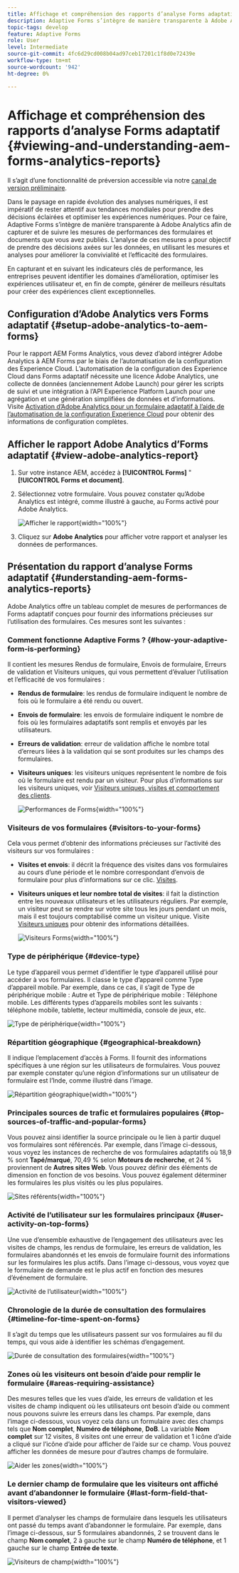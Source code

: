 ```yaml
---
title: Affichage et compréhension des rapports d’analyse Forms adaptatif
description: Adaptive Forms s’intègre de manière transparente à Adobe Analytics pour capturer et suivre les mesures de performances des formulaires et documents que vous avez publiés.
topic-tags: develop
feature: Adaptive Forms
role: User
level: Intermediate
source-git-commit: 4fc6d29cd008b04ad97ceb17201c1f8d0e72439e
workflow-type: tm+mt
source-wordcount: '942'
ht-degree: 0%

---
```



# Affichage et compréhension des rapports d’analyse Forms adaptatif {#viewing-and-understanding-aem-forms-analytics-reports}

<span class="preview"> Il s’agit d’une fonctionnalité de préversion accessible via notre [canal de version préliminaire](https://experienceleague.adobe.com/docs/experience-manager-cloud-service/content/release-notes/prerelease.html#new-features). </span>

Dans le paysage en rapide évolution des analyses numériques, il est impératif de rester attentif aux tendances mondiales pour prendre des décisions éclairées et optimiser les expériences numériques. Pour ce faire, Adaptive Forms s’intègre de manière transparente à Adobe Analytics afin de capturer et de suivre les mesures de performances des formulaires et documents que vous avez publiés. L’analyse de ces mesures a pour objectif de prendre des décisions axées sur les données, en utilisant les mesures et analyses pour améliorer la convivialité et l’efficacité des formulaires.

En capturant et en suivant les indicateurs clés de performance, les entreprises peuvent identifier les domaines d’amélioration, optimiser les expériences utilisateur et, en fin de compte, générer de meilleurs résultats pour créer des expériences client exceptionnelles.

## Configuration d’Adobe Analytics vers Forms adaptatif {#setup-adobe-analytics-to-aem-forms}

Pour le rapport AEM Forms Analytics, vous devez d’abord intégrer Adobe Analytics à AEM Forms par le biais de l’automatisation de la configuration des Experience Cloud. L’automatisation de la configuration des Experience Cloud dans Forms adaptatif nécessite une licence Adobe Analytics, une collecte de données (anciennement Adobe Launch) pour gérer les scripts de suivi et une intégration à l’API Experience Platform Launch pour une agrégation et une génération simplifiées de données et d’informations. Visite [Activation d’Adobe Analytics pour un formulaire adaptatif à l’aide de l’automatisation de la configuration Experience Cloud](/help/forms/enable-adobe-analytics-adaptive-form-using-experience-cloud-setup-automation.md) pour obtenir des informations de configuration complètes.

## Afficher le rapport Adobe Analytics d’Forms adaptatif {#view-adobe-analytics-report}

1. Sur votre instance AEM, accédez à **[!UICONTROL Forms]** &quot; **[!UICONTROL Forms et document]**.
1. Sélectionnez votre formulaire. Vous pouvez constater qu’Adobe Analytics est intégré, comme illustré à gauche, au Forms activé pour Adobe Analytics.

   ![Afficher le rapport](assets/activ-aa.png){width="100%"}

1. Cliquez sur **Adobe Analytics** pour afficher votre rapport et analyser les données de performances.

## Présentation du rapport d’analyse Forms adaptatif {#understanding-aem-forms-analytics-reports}

Adobe Analytics offre un tableau complet de mesures de performances de Forms adaptatif conçues pour fournir des informations précieuses sur l’utilisation des formulaires. Ces mesures sont les suivantes :

### **Comment fonctionne Adaptive Forms ?** {#how-your-adaptive-form-is-performing}

Il contient les mesures Rendus de formulaire, Envois de formulaire, Erreurs de validation et Visiteurs uniques, qui vous permettent d’évaluer l’utilisation et l’efficacité de vos formulaires :

* **Rendus de formulaire**: les rendus de formulaire indiquent le nombre de fois où le formulaire a été rendu ou ouvert.

* **Envois de formulaire**: les envois de formulaire indiquent le nombre de fois où les formulaires adaptatifs sont remplis et envoyés par les utilisateurs.

* **Erreurs de validation**: erreur de validation affiche le nombre total d’erreurs liées à la validation qui se sont produites sur les champs des formulaires.

* **Visiteurs uniques**: les visiteurs uniques représentent le nombre de fois où le formulaire est rendu par un visiteur. Pour plus d’informations sur les visiteurs uniques, voir [Visiteurs uniques, visites et comportement des clients](https://experienceleague.adobe.com/docs/analytics/components/metrics/visits.html).

  ![Performances de Forms](assets/forms-performance.png){width="100%"}

### **Visiteurs de vos formulaires** {#visitors-to-your-forms}

Cela vous permet d’obtenir des informations précieuses sur l’activité des visiteurs sur vos formulaires :

* **Visites et envois**: il décrit la fréquence des visites dans vos formulaires au cours d’une période et le nombre correspondant d’envois de formulaire pour plus d’informations sur ce clic. [Visites](https://experienceleague.adobe.com/docs/analytics/components/metrics/visits.html).
* **Visiteurs uniques et leur nombre total de visites**: il fait la distinction entre les nouveaux utilisateurs et les utilisateurs réguliers. Par exemple, un visiteur peut se rendre sur votre site tous les jours pendant un mois, mais il est toujours comptabilisé comme un visiteur unique. Visite [Visiteurs uniques](https://experienceleague.adobe.com/docs/analytics/components/metrics/unique-visitors.html) pour obtenir des informations détaillées.

  ![Visiteurs Forms](assets/forms-visitors.png){width="100%"}

### **Type de périphérique** {#device-type}

Le type d’appareil vous permet d’identifier le type d’appareil utilisé pour accéder à vos formulaires. Il classe le type d’appareil comme Type d’appareil mobile. Par exemple, dans ce cas, il s’agit de Type de périphérique mobile : Autre et Type de périphérique mobile : Téléphone mobile. Les différents types d’appareils mobiles sont les suivants : téléphone mobile, tablette, lecteur multimédia, console de jeux, etc.

![Type de périphérique](assets/device-type.png){width="100%"}

### **Répartition géographique** {#geographical-breakdown}

Il indique l’emplacement d’accès à Forms. Il fournit des informations spécifiques à une région sur les utilisateurs de formulaires. Vous pouvez par exemple constater qu’une région d’informations sur un utilisateur de formulaire est l’Inde, comme illustré dans l’image.

![Répartition géographique](assets/geographical-breakdown.png){width="100%"}

### **Principales sources de trafic et formulaires populaires** {#top-sources-of-traffic-and-popular-forms}

Vous pouvez ainsi identifier la source principale ou le lien à partir duquel vos formulaires sont référencés. Par exemple, dans l’image ci-dessous, vous voyez les instances de recherche de vos formulaires adaptatifs où 18,9 % sont **Tapé/marqué**, 70,49 % selon **Moteurs de recherche**, et 24 % proviennent de **Autres sites Web**. Vous pouvez définir des éléments de dimension en fonction de vos besoins. Vous pouvez également déterminer les formulaires les plus visités ou les plus populaires.

![Sites référents](assets/referred-sites.png){width="100%"}

### **Activité de l’utilisateur sur les formulaires principaux** {#user-activity-on-top-forms}

Une vue d’ensemble exhaustive de l’engagement des utilisateurs avec les visites de champs, les rendus de formulaire, les erreurs de validation, les formulaires abandonnés et les envois de formulaire fournit des informations sur les formulaires les plus actifs. Dans l’image ci-dessous, vous voyez que le formulaire de demande est le plus actif en fonction des mesures d’événement de formulaire.

![Activité de l’utilisateur](assets/user-activity.png){width="100%"}

### **Chronologie de la durée de consultation des formulaires** {#timeline-for-time-spent-on-forms}

Il s’agit du temps que les utilisateurs passent sur vos formulaires au fil du temps, qui vous aide à identifier les schémas d’engagement.

![Durée de consultation des formulaires](assets/time-spent-on-forms.png){width="100%"}

### **Zones où les visiteurs ont besoin d’aide pour remplir le formulaire** {#areas-requiring-assistance}

Des mesures telles que les vues d’aide, les erreurs de validation et les visites de champ indiquent où les utilisateurs ont besoin d’aide ou comment nous pouvons suivre les erreurs dans les champs. Par exemple, dans l’image ci-dessous, vous voyez cela dans un formulaire avec des champs tels que **Nom complet**, **Numéro de téléphone**, **DoB**. La variable **Nom complet** sur 12 visites, 8 visites ont une erreur de validation et 1 icône d’aide a cliqué sur l’icône d’aide pour afficher de l’aide sur ce champ. Vous pouvez afficher les données de mesure pour d’autres champs de formulaire.

![Aider les zones](assets/assisting-areas.png){width="100%"}

### **Le dernier champ de formulaire que les visiteurs ont affiché avant d’abandonner le formulaire** {#last-form-field-that-visitors-viewed}

Il permet d’analyser les champs de formulaire dans lesquels les utilisateurs ont passé du temps avant d’abandonner le formulaire. Par exemple, dans l’image ci-dessous, sur 5 formulaires abandonnés, 2 se trouvent dans le champ **Nom complet**, 2 à gauche sur le champ **Numéro de téléphone**, et 1 gauche sur le champ **Entrée de texte**.

![Visiteurs de champ](assets/field-visitors.png){width="100%"}